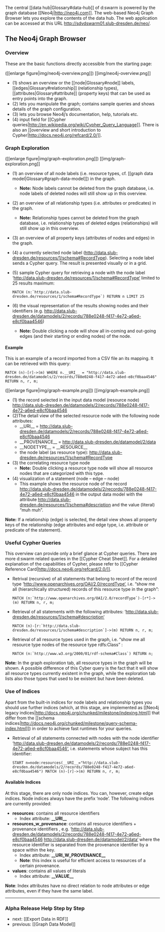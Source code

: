 The central [[data hub|Glossary#data-hub]] of d:swarm is powered by the graph database [[Neo4j|http://neo4j.com]]. The web-based Neo4j Graph Browser lets you explore the contents of the data hub. The web application can be accessed at this URL http://sdvdswarm01.slub-dresden.de/neo/.

## The Neo4j Graph Browser

### Overview

These are the basic functions directly accessible from the starting page:

([[enlarge figure|img/neo4j-overview.png]])
[[img/neo4j-overview.png]]

* (1) shows an overview or the [[node|Glossary#node]] labels, [[edges|Glossary#relationship]] (relationship types), [[attributes|Glossary#attribute]] (property keys) that can be used as entry points into the graph.
* (2) lets you manipulate the graph; contains sample queries and shows details of the graph configuration.
* (3) lets you browse Neo4j’s documentation, help, tutorials etc.
* (4) input field for [[Cypher queries|http://en.wikipedia.org/wiki/Cypher_Query_Language]]. There is also an [[overview and short introduction to Cypher|http://docs.neo4j.org/refcard/2.0/]].


### Graph Exploration

([[enlarge figure|img/graph-exploration.png]])
[[img/graph-exploration.png]]

* (1) an overview of all node labels (i.e. resource types, cf. [[graph data model|Glossary#graph-data-model]]) in the graph.
  * __Note:__ Node labels cannot be deleted from the graph database, i.e. node labels of deleted nodes will still show up in this overview.
* (2) an overview of all relationship types (i.e. attributes or predicates) in the graph.
  * __Note:__ Relationship types cannot be deleted from the graph database, i.e. relationship types of deleted edges (relationships) will still show up in this overview.
* (3) an overview of all property keys (attributes of nodes and edges) in the graph.
* (4) a currently selected node label (http://data.slub-dresden.de/resources/1/schema#RecordType). Selecting a node label sends a Cypher query. The result is presented visually or in a grid.
* (5) sample Cypher query for retrieving a node with the node label ‘http://data.slub-dresden.de/resources/1/schema#RecordType‘ limited to 25 results maximum:
    
    ``MATCH (n:`http://data.slub-dresden.de/resources/1/schema#RecordType`) RETURN n LIMIT 25``
* (6) the visual representation of the results showing nodes and their identifiers (e.g. http://data.slub-dresden.de/datamodels/2/records/788e0248-f417-4e72-a6ed-e8cf0baa4546)
  * __Note:__  Double clicking a node will show all in-coming and out-going edges (and their starting or ending nodes) of the node.


#### Example

This is an example of a record imported from a CSV file an its mapping. It can be retrieved with this query:

    MATCH (n)-[r]->(m) WHERE n.__URI__ = "http://data.slub-dresden.de/datamodels/2/records/788e0248-f417-4e72-a6ed-e8cf0baa4546" RETURN n, r, m;

([[enlarge figure|img/graph-example.png]])
[[img/graph-example.png]]

* (1) the record selected in the input data model (resource node) http://data.slub-dresden.de/datamodels/2/records/788e0248-f417-4e72-a6ed-e8cf0baa4546
* (2)The detail view of the selected resource node with the following node attributes:
  * \_\_URI\_\_ = http://data.slub-dresden.de/datamodels/2/records/788e0248-f417-4e72-a6ed-e8cf0baa4546
  * \_\_PROVENANCE\_\_ = http://data.slub-dresden.de/datamodel/2/data
  * \_\_NODETYPE\_\_ = \_\_RESOURCE\_\_
  * the node label (as resource type): http://data.slub-dresden.de/resources/1/schema#RecordType
* (3) the correlating resource type node
  * __Note:__ Double clicking a resource type node will show all resource nodes that are categorized with this type.
* (4) visualization of a statement (node – edge – node)
  * This example shows the resource node of the record http://data.slub-dresden.de/datamodels/2/records/788e0248-f417-4e72-a6ed-e8cf0baa4546 in the output data model with the attribute  http://data.slub-dresden.de/resources/1/schema#description and the value (literal) “muh muh”. 

__Note:__ If a relationship (edge) is selected, the detail view shows all property keys of the relationship (edge attributes and edge type, i.e. attribute or predicate of the statement).


### Useful Cypher Queries

This overview can provide only a brief glance at Cypher queries. There are more d:swarm related queries in the [[Cypher Cheat Sheet]]. For a detailed explanation of the capabilities of Cypher, please refer to [[Cypher Reference Card|http://docs.neo4j.org/refcard/2.0/]].

* Retrival (recursive) of all statements that belong to record of the record type ‘http://www.openarchives.org/OAI/2.0/recordType‘, i.e. “show me all (hierarchically structured) records of this resource type in the graph”:

    ``MATCH (n:`http://www.openarchives.org/OAI/2.0/recordType`)-[r*]->(m) RETURN n, r, m;``

* Retrieval of all statements with the following attributes: ‘http://data.slub-dresden.de/resources/1/schema#description‘

    ``MATCH (n)-[r:`http://data.slub-dresden.de/resources/1/schema#description`]->(m) RETURN n, r, m;``

* Retrieval of all resource types used in the graph, i.e. “show me all resource type nodes of the resource type rdfs:Class” :

    ``MATCH (n:`http://www.w3.org/2000/01/rdf-schema#Class`) RETURN n;``

__Note:__ In the graph exploration tab, all resource types in the graph will be shown. A possible difference of this Cyber query is the fact that it will show all resource types currently existent in the graph, while the exploration tab lists also those types that used to be existent but have been deleted.


### Use of Indices

Apart from the built-in indices for node labels and relationship types you should use further indices (which, at this stage, are implemented as [[Neo4j legacy indices|http://docs.neo4j.org/chunked/milestone/indexing.html]] that differ from the [[schema indices|http://docs.neo4j.org/chunked/milestone/query-schema-index.html]]) in order to achieve fast runtimes for your queries.

* Retrieval of all statements connected with nodes with the node identifier ‘http://data.slub-dresden.de/datamodels/2/records/788e0248-f417-4e72-a6ed-e8cf0baa4546‘, i.e. statements whose subject has this identifier:

    ``START n=node:resources(__URI__="http://data.slub-dresden.de/datamodels/2/records/788e0248-f417-4e72-a6ed-e8cf0baa4546") MATCH (n)-[r]->(m) RETURN n, r, m;``


#### Available Indices

At this stage, there are only node indices. You can, however, create edge indices. Node indices always have the prefix ‘node’. The following indices are currently provided:

* **resources**: contains all resource identifiers
  * Index attribute: **\_\_URI\_\_**
* **resources_w_provenance**: contains all resource identifiers + provenance identifiers , e.g. ‘http://data.slub-dresden.de/datamodels/2/records/788e0248-f417-4e72-a6ed-e8cf0baa4546 http://data.slub-dresden.de/datamodel/2/data‘ where the resource identifier is separated from the provenance identifier by a space within the key.
  * Index attribute: **\_\_URI_W_PROVENANCE\_\_**
  * **Note**: this index is useful for efficient access to resources of a certain provenance.
* **values**: contains all values of literals
  * Index attribute: **\_\_VALUE\_\_**

**Note**: Index attributes have no direct relation to node attributes or edge attributes, even if they have the same label.


-----------------------------------
### Alpha Release Help Step by Step

* next: [[Export Data in RDF]]
* previous: [[Graph Data Model]]